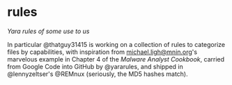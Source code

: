# rules
*Yara rules of some use to us*

In particular @thatguy31415 is working on a collection of rules to categorize files by capabilities, with inspiration from
michael.ligh@mnin.org's marvelous example in Chapter 4 of the *Malware Analyst Cookbook*, carried from Google Code into GitHub by @yararules, and shipped in @lennyzeltser's @REMnux (seriously, the MD5 hashes match).

